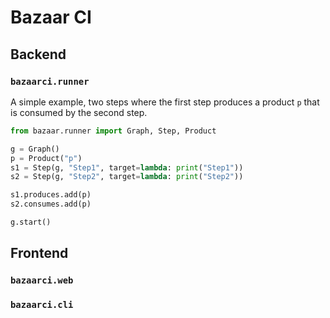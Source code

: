 # Bazaar CI

## Backend

### `bazaarci.runner`

A simple example, two steps where the first step produces a product `p` that is consumed by the second step.

```python
from bazaar.runner import Graph, Step, Product

g = Graph()
p = Product("p")
s1 = Step(g, "Step1", target=lambda: print("Step1"))
s2 = Step(g, "Step2", target=lambda: print("Step2"))

s1.produces.add(p)
s2.consumes.add(p)

g.start()
```

## Frontend

### `bazaarci.web`

### `bazaarci.cli`

